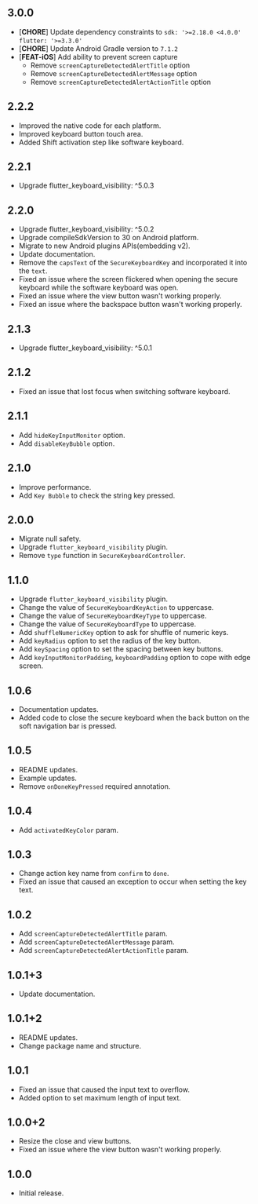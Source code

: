 ## 3.0.0

* [**CHORE**] Update dependency constraints to `sdk: '>=2.18.0 <4.0.0'` `flutter: '>=3.3.0'`
* [**CHORE**] Update Android Gradle version to `7.1.2`
* [**FEAT-iOS**] Add ability to prevent screen capture
    - Remove `screenCaptureDetectedAlertTitle` option 
    - Remove `screenCaptureDetectedAlertMessage` option 
    - Remove `screenCaptureDetectedAlertActionTitle` option

## 2.2.2

* Improved the native code for each platform.
* Improved keyboard button touch area.
* Added Shift activation step like software keyboard.

## 2.2.1

* Upgrade flutter_keyboard_visibility: ^5.0.3

## 2.2.0

* Upgrade flutter_keyboard_visibility: ^5.0.2
* Upgrade compileSdkVersion to 30 on Android platform.
* Migrate to new Android plugins APIs(embedding v2).
* Update documentation.
* Remove the `capsText` of the `SecureKeyboardKey` and incorporated it into the `text`.
* Fixed an issue where the screen flickered when opening the secure keyboard while the software keyboard was open.
* Fixed an issue where the view button wasn't working properly.
* Fixed an issue where the backspace button wasn't working properly.

## 2.1.3

* Upgrade flutter_keyboard_visibility: ^5.0.1

## 2.1.2

* Fixed an issue that lost focus when switching software keyboard.

## 2.1.1

* Add `hideKeyInputMonitor` option.
* Add `disableKeyBubble` option.

## 2.1.0

* Improve performance.
* Add `Key Bubble` to check the string key pressed.

## 2.0.0

* Migrate null safety.
* Upgrade `flutter_keyboard_visibility` plugin.
* Remove `type` function in `SecureKeyboardController`.

## 1.1.0

* Upgrade `flutter_keyboard_visibility` plugin.
* Change the value of `SecureKeyboardKeyAction` to uppercase.
* Change the value of `SecureKeyboardKeyType` to uppercase.
* Change the value of `SecureKeyboardType` to uppercase.
* Add `shuffleNumericKey` option to ask for shuffle of numeric keys.
* Add `keyRadius` option to set the radius of the key button.
* Add `keySpacing` option to set the spacing between key buttons.
* Add `keyInputMonitorPadding`, `keyboardPadding` option to cope with edge screen.

## 1.0.6

* Documentation updates.
* Added code to close the secure keyboard when the back button on the soft navigation bar is pressed.

## 1.0.5

* README updates.
* Example updates.
* Remove `onDoneKeyPressed` required annotation.

## 1.0.4

* Add `activatedKeyColor` param.

## 1.0.3

* Change action key name from `confirm` to `done`.
* Fixed an issue that caused an exception to occur when setting the key text.

## 1.0.2

* Add `screenCaptureDetectedAlertTitle` param.
* Add `screenCaptureDetectedAlertMessage` param.
* Add `screenCaptureDetectedAlertActionTitle` param.

## 1.0.1+3

* Update documentation.

## 1.0.1+2

* README updates.
* Change package name and structure.

## 1.0.1

* Fixed an issue that caused the input text to overflow.
* Added option to set maximum length of input text.

## 1.0.0+2

* Resize the close and view buttons.
* Fixed an issue where the view button wasn't working properly.

## 1.0.0

* Initial release.
